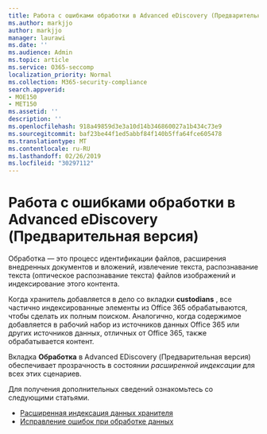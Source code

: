 ```yaml
---
title: Работа с ошибками обработки в Advanced eDiscovery (Предварительная версия)
ms.author: markjjo
author: markjjo
manager: laurawi
ms.date: ''
ms.audience: Admin
ms.topic: article
ms.service: O365-seccomp
localization_priority: Normal
ms.collection: M365-security-compliance
search.appverid:
- MOE150
- MET150
ms.assetid: ''
description: ''
ms.openlocfilehash: 918a49859d3e3a10d14b346860027a1b434c73e9
ms.sourcegitcommit: baf23be44f1ed5abbf84f140b5ffa64fce605478
ms.translationtype: MT
ms.contentlocale: ru-RU
ms.lasthandoff: 02/26/2019
ms.locfileid: "30297112"
---
```

# <a name="work-with-processing-errors-in-advanced-ediscovery-preview"></a>Работа с ошибками обработки в Advanced eDiscovery (Предварительная версия)

Обработка — это процесс идентификации файлов, расширения внедренных документов и вложений, извлечение текста, распознавание текста (оптическое распознавание текста) файлов изображений и индексирование этого контента.  

Когда хранитель добавляется в дело со вкладки **custodians** , все частично индексированные элементы из Office 365 обрабатываются, чтобы сделать их полным поиском.  Аналогично, когда содержимое добавляется в рабочий набор из источников данных Office 365 или других источников данных, отличных от Office 365, также обрабатывается контент.

Вкладка **Обработка** в Advanced EDiscovery (Предварительная версия) обеспечивает прозрачность в состоянии *расширенной индексации* для всех этих сценариев.

Для получения дополнительных сведений ознакомьтесь со следующими статьями.

- [Расширенная индексация данных хранителя](indexing-custodian-data.md)
- [Исправление ошибок при обработке данных](error-remediation.md)
